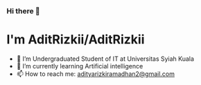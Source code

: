 ### Hi there 👋 
# I'm **AditRizkii/AditRizkii**

- 🔭 I’m Undergraduated Student of IT at Universitas Syiah Kuala
- 🌱 I’m currently learning Artificial intelligence
- 📫 How to reach me: adityarizkiramadhan2@gmail.com

